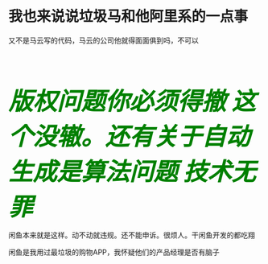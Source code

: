 # 我也来说说垃圾马和他阿里系的一点事


又不是马云写的代码，马云的公司他就得面面俱到吗，不可以

<strong><font size="7"><font color="Green"><i><br />
版权问题你必须得撤 这个没辙。还有关于自动生成是算法问题 技术无罪</i></font></font></strong><img id="aimg_UnMWg" onclick="zoom(this, this.src, 0, 0, 0)" class="zoom" src="https://cdn.jsdelivr.net/gh/hishis/forum-master/public/images/patch.gif" onmouseover="img_onmouseoverfunc(this)" onload="thumbImg(this)" border="0" alt="" />

闲鱼本来就是这样。动不动就违规。还不能申诉。很烦人。干闲鱼开发的都吃翔

闲鱼是我用过最垃圾的购物APP，我怀疑他们的产品经理是否有脑子<img id="aimg_cwH9n" onclick="zoom(this, this.src, 0, 0, 0)" class="zoom" src="https://cdn.jsdelivr.net/gh/hishis/forum-master/public/images/patch.gif" onmouseover="img_onmouseoverfunc(this)" onload="thumbImg(this)" border="0" alt="" />

